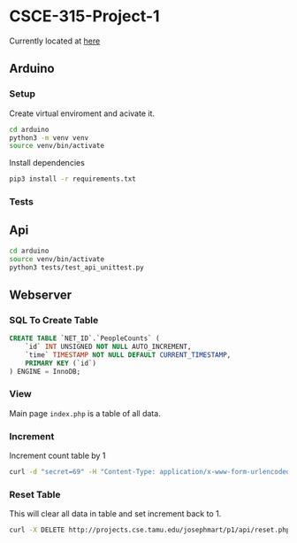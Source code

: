 # CSCE-315-Project-1

Currently located at [here](http://projects.cse.tamu.edu/josephmart/p1/)

## Arduino
### Setup

Create virtual enviroment and acivate it.

```bash
cd arduino
python3 -m venv venv
source venv/bin/activate
```

Install dependencies
```bash
pip3 install -r requirements.txt
```

### Tests

## Api
```bash
cd arduino
source venv/bin/activate
python3 tests/test_api_unittest.py
```

## Webserver
### SQL To Create Table

```sql
CREATE TABLE `NET_ID`.`PeopleCounts` (
	`id` INT UNSIGNED NOT NULL AUTO_INCREMENT, 
	`time` TIMESTAMP NOT NULL DEFAULT CURRENT_TIMESTAMP, 
	PRIMARY KEY (`id`)
) ENGINE = InnoDB;
```

### View
Main page `index.php` is a table of all data.

### Increment

Increment count table by 1
```bash
curl -d "secret=69" -H "Content-Type: application/x-www-form-urlencoded" -X POST http://projects.cse.tamu.edu/josephmart/p1/api/increment.php
```

### Reset Table

This will clear all data in table and set increment back to 1.

```bash
curl -X DELETE http://projects.cse.tamu.edu/josephmart/p1/api/reset.php
```